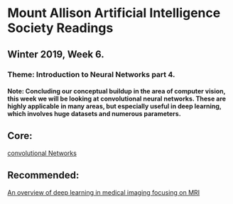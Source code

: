 # Mount Allison Artificial Intelligence Society Readings
## Winter 2019, Week 6.

### Theme: Introduction to Neural Networks part 4.

#### Note: Concluding our conceptual buildup in the area of computer vision, this week we will be looking at convolutional neural networks. These are highly applicable in many areas, but especially useful in deep learning, which involves huge datasets and numerous parameters.

## Core:
[convolutional Networks](https://cs231n.github.io/convolutional-networks/)

## Recommended:
[An overview of deep learning in medical imaging focusing on MRI](https://arxiv.org/pdf/1811.10052.pdf)
